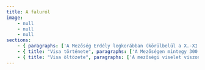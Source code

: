 ```yaml
---
title: A faluról
image: 
    - null
    - null
    - null
sections:
    - { paragraphs: ['A Mezőség Erdély legkorábban (körülbelül a X.-XI. században) magyarok által benépesített területei közé tartozik. A letelepült Borsa nemzetségek hadászatilag is igyekeztek biztosítani területeiket, ezért „gyepüket” alkottak. A középkorig viszonylag sűrűn magyarlakta vidék volt, de a Szamos vonalától északra a betelepülés csak a XII.-XIII. század folyamán indult el és még a XVI. században is tartott. A magyarok által üresen hagyott vidékekre települt be később a románság, melyek életmódja nem kívánt művelhető területet, valamint ide telepítették az északi védővonal megerősítésére a szászokat is a XII. század második felében.'] }
    - { title: "Visa története", paragraphs: ['A Mezőségen mintegy 300 magyarok, románok és szászok lakta község található. A Mezőség magyar lakossága szigetcsoport-szerűen szétszóródva, román falvak közé ékelődve élt és él. Ennek következtében népi kultúrájuk archaikus magyar paraszti kultúra, amely kölcsönhatásban volt a környező nemzetiségekkel. Ez a Közép-Erdélyi tájegység őrzött meg a legtöbbet az erdélyi reneszánsz és barokk örökségéből. A későbbi, magyarországi új stílus és más idegen, polgári hatások ide csak későn jutottak el. A magyar, román, cigány és szász kultúra összefonódása, kölcsönhatása itt fokozta legmagasabbra az erdélyi tánc- és zenekincs gazdagságát. A Mezőségen teljesen összemosódott a magyar és román jellegzetességek határa, mind életmódban, öltözködésben, és egyféle zenei-, táncbeli kétnyelvűség alakult ki.', 'Visa település Kolozs megye keleti részén fekszik, a történelmi Kolozs- és Szolnok-Doboka vármegye határán. A falu lakossága megközelítőleg 600 fő, amelyből 80% református magyar, 19% ortodox román és 1% cigány nemzetiségű. A múltban jelentős szőlő- és bortermő vidék volt. Ma megélhetésüket jórészt a hagyományos földművelés és állattenyésztés biztosítja.', 'A falu a csiszolt kőkorszak óta lakott terület. A római korban Dácia provincia északi határterülete. A római korból pénzérméket és egy a szőlő és borkultúrára utaló Szilenosz szobrocskát találtak.', 'A XVI. században Kolozsvárt és környékét is elérik a református tanok, Visa katolikus lakossága is református lett, templomával együtt. A visai református közösség még francia kálvinista (hugenotta) menekülőket is befogadott, akiknek ma is a faluban élnek a leszármazottaik. 1703 novemberében Visa közelében a bonchidai réten ütközött meg II. Rákóczi Ferenc fejedelem kuruc serege a labanc csapatokkal. Az 1711-es pestisjárványnak Visán 292-en estek áldozatul. A faluban az 1733-as népszámlálás szerint Visában 30 román család is élt (kb. 150 személy). A XVIII. század folyamán alakult ki Mezőség „trianonig” érvényes nemzetiségi képe, melyben a magyarok ezen a vidéken szórványban élnek.', 'Visa az 1940-es években elkezdődött folklórgyűjtések, valamint később a visai származású fiatalok kolozsvári táncházban való jelenléte miatt egyre ismertebbé vált a folkloristák és a táncházas közönség előtt. Ennek eredménye, hogy az 1990-es évektől valóságos folkturizmus indult meg a falu felé, ezzel Visában a hagyományok megőrzését, újjáélesztését magával hozva. Ennek, valamint a falu földrajzi-, infrastrukturális és etnikai szempontból elszigetelt helyzetének köszönhető, hogy Visában még az 1990-es évek végén is megfigyelhetőek voltak olyan folklór jelenségek, amelyek a környező falvakban már 15-20 éve kikoptak. Itt a népviselet még minden háznál megtalálható, templomi és ünnepi alkalmakon még mindig használatban vannak.'] }
    - { title: "Visa öltözete", paragraphs: ['A mezőségi viselet viszonylag egységes. Egyik fő jellemzője, hogy kerülte az élénk színeket. A bőrruhákat leszámítva hímzést, díszítést alig alkalmaztak. Emberemlékezet óta ruháikat mind házilag előállított anyagból, házilag készítették, a felső ruhadarabok egy részét (mejjrevalót, csizmát, bőr övet) viszont már századok óta a közeli vásárokon, de gyakran kisebb falvakban is dolgozó mesterekkel állították elő. A juhbőr mejjrevalókat a közeli Keszüben szűccsel csináltatták, vagy Szamosújváron vették.', 'A mezőségi népi öltözetnek első tekintetre nem volt „nemzeti” jellege. A két nemzetiség hosszú századokon át osztozott a jobbágysorban, és a nagyszámú vegyes lakosságú faluban kölcsönösen beszélték egymás nyelvét, egészen az együttes kalákákig, fonókig, sőt vegyes házasságokig együtt éltek. A többnyire csak a helybeliek által ismert néhány apró jelentéshordozó elem kivételével a románok és magyarok öltözetében nem volt lényegi különbség. A belső-mezőségi magyar viselet vizsgálója 1938-ban ezt írja: „a kolozsvári vásáron, ha megjelennek, mindenki románnak tartja őket.”', 'A román és magyar középkorú férfiak öltözete egyaránt bocskor és csizma, bő gatya, szürke harisnya és szürke vagy fekete mellény, szalma- vagy szőrkalap volt. A román és magyar nőké pedig egyaránt fekete csizma, magas nyakú férfias ingre és pendelyre vett lajbisköntös, és a fejkendő. Még az átmeneti színek –krémszín, barna, szürke, rózsaszín, stb.- kedvelése, az erős színek, tarkaság kerülése is egyaránt jellemző a mezőségi nőkre, nemzetiségre való különbség nélkül. Csak az öregemberek mejjrevalójának oldalt vagy elöl gombolása, és a legények jobbról vagy balról tett bokrétája, a lányok hajába font piros-sárga-kék vagy csak piros pántlikája jelezte a román vagy magyar nemzetiséghez való tartózást.', 'A magyar női ing férfias szabású, bevarrt és végig bő ujjú, széles nyakkal és csipkés gallérral. A 20-as, 30-as évektől kezdve egyaránt viselték ezt a kézelős magyar inget, és az állami iskolák által bevezetni szándékozott romános lobogós ujjú, nemzeti inget. Ennek a központilag irányított hatásnak köszönhetően váltak az 1930-40-es évekre jól megkülönböztethetővé a magyarok és románok. A magyar nők öltözete megmaradt a régi formánál, a férfiaknál divatba jött a fekete posztó öltözet viselése. A románság teljesen elhagyva régi, hagyományos viseletét, a „nemzetinek” nevezett ruhát kezdte hordani.'] }
---
```

